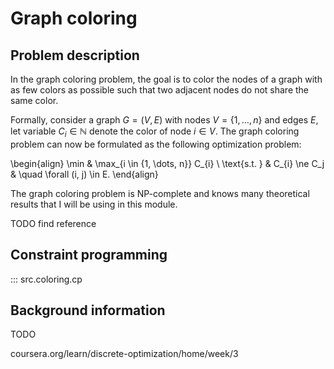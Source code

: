 # Graph coloring

## Problem description
In the graph coloring problem, the goal is to color the nodes of a graph with as few colors as possible such that two adjacent nodes do not share the same color.

Formally, consider a graph $G=(V,E)$ with nodes $V=\{1, \dots, n\}$ and edges $E$, let variable $C_i \in \mathbb{N}$ denote the color of node $i \in V$.
The graph coloring problem can now be formulated as the following optimization problem:

\begin{align}
    \min & \max_{i \in \{1, \dots, n\}} C_{i} \\
    \text{s.t. } & C_{i} \ne C_j & \quad \forall (i, j) \in E. 
\end{align}

The graph coloring problem is NP-complete and knows many theoretical results that I will be using in this module.

TODO find reference

## Constraint programming

::: src.coloring.cp


## Background information

TODO

coursera.org/learn/discrete-optimization/home/week/3
